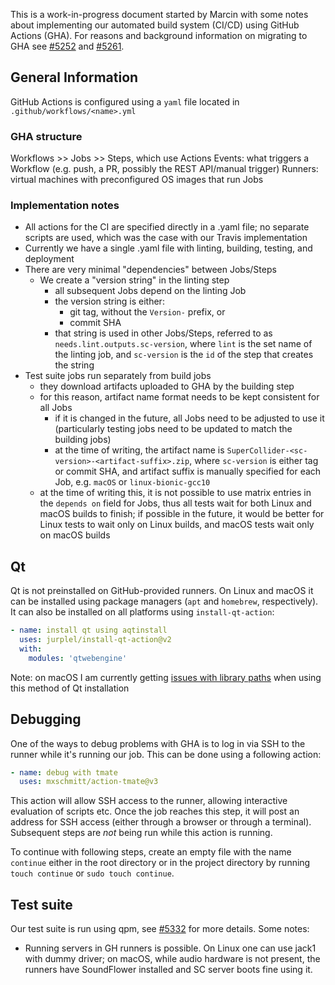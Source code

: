 This is a work-in-progress document started by Marcin with some notes about implementing our automated build system (CI/CD) using GitHub Actions (GHA). For reasons and background information on migrating to GHA see [#5252](https://github.com/supercollider/supercollider/issues/5252) and [#5261](https://github.com/supercollider/supercollider/issues/5261).

## General Information
GitHub Actions is configured using a `yaml` file located in `.github/workflows/<name>.yml`

### GHA structure
Workflows >> Jobs >> Steps, which use Actions
Events: what triggers a Workflow (e.g. push, a PR, possibly the REST API/manual trigger)
Runners: virtual machines with preconfigured OS images that run Jobs

### Implementation notes
- All actions for the CI are specified directly in a .yaml file; no separate scripts are used, which was the case with our Travis implementation
- Currently we have a single .yaml file with linting, building, testing, and deployment
- There are very minimal "dependencies" between Jobs/Steps
  - We create a "version string" in the linting step
    - all subsequent Jobs depend on the linting Job
    - the version string is either: 
      - git tag, without the `Version-` prefix, or
      - commit SHA
    - that string is used in other Jobs/Steps, referred to as `needs.lint.outputs.sc-version`, where `lint` is the set name of the linting job, and `sc-version` is the `id` of the step that creates the string
- Test suite jobs run separately from build jobs
  - they download artifacts uploaded to GHA by the building step
  - for this reason, artifact name format needs to be kept consistent for all Jobs
    - if it is changed in the future, all Jobs need to be adjusted to use it (particularly testing jobs need to be updated to match the building jobs)
    - at the time of writing, the artifact name is `SuperCollider-<sc-version>-<artifact-suffix>.zip`, where `sc-version` is either tag or commit SHA, and artifact suffix is manually specified for each Job, e.g. `macOS` or `linux-bionic-gcc10`
  - at the time of writing this, it is not possible to use matrix entries in the `depends on` field for Jobs, thus all tests wait for both Linux and macOS builds to finish; if possible in the future, it would be better for Linux tests to wait only on Linux builds, and macOS tests wait only on macOS builds


## Qt

Qt is not preinstalled on GitHub-provided runners. On Linux and macOS it can be installed using package managers (`apt` and `homebrew`, respectively). It can also be installed on all platforms using `install-qt-action`:
```yaml
- name: install qt using aqtinstall
  uses: jurplel/install-qt-action@v2
  with:
    modules: 'qtwebengine'
```
Note: on macOS I am currently getting [issues with library paths](https://github.com/supercollider/supercollider/issues/5294) when using this method of Qt installation

## Debugging
One of the ways to debug problems with GHA is to log in via SSH to the runner while it's running our job. This can be done using a following action:
```yaml
- name: debug with tmate
  uses: mxschmitt/action-tmate@v3
```
This action will allow SSH access to the runner, allowing interactive evaluation of scripts etc. Once the job reaches this step, it will post an address for SSH access (either through a browser or through a terminal). Subsequent steps are _not_ being run while this action is running. 

To continue with following steps, create an empty file with the name `continue` either in the root directory or in the project directory by running `touch continue` or `sudo touch continue`.


## Test suite

Our test suite is run using qpm, see [#5332](https://github.com/supercollider/supercollider/pull/5332) for more details. Some notes:
- Running servers in GH runners is possible. On Linux one can use jack1 with dummy driver; on macOS, while audio hardware is not present, the runners have SoundFlower installed and SC server boots fine using it.